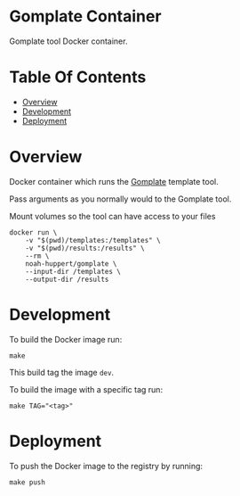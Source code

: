# Gomplate Container
Gomplate tool Docker container.

# Table Of Contents
- [Overview](#overview)
- [Development](#development)
- [Deployment](#deployment)

# Overview
Docker container which runs the [Gomplate](https://gomplate.hairyhenderson.ca/) 
template tool.  

Pass arguments as you normally would to the Gomplate tool.  

Mount volumes so the tool can have access to your files

```
docker run \
	-v "$(pwd)/templates:/templates" \
	-v "$(pwd)/results:/results" \
	--rm \
	noah-huppert/gomplate \
	--input-dir /templates \
	--output-dir /results
```

# Development
To build the Docker image run:

```
make
```

This build tag the image `dev`.  

To build the image with a specific tag run:

```
make TAG="<tag>"
```

# Deployment
To push the Docker image to the registry by running:

```
make push
```
